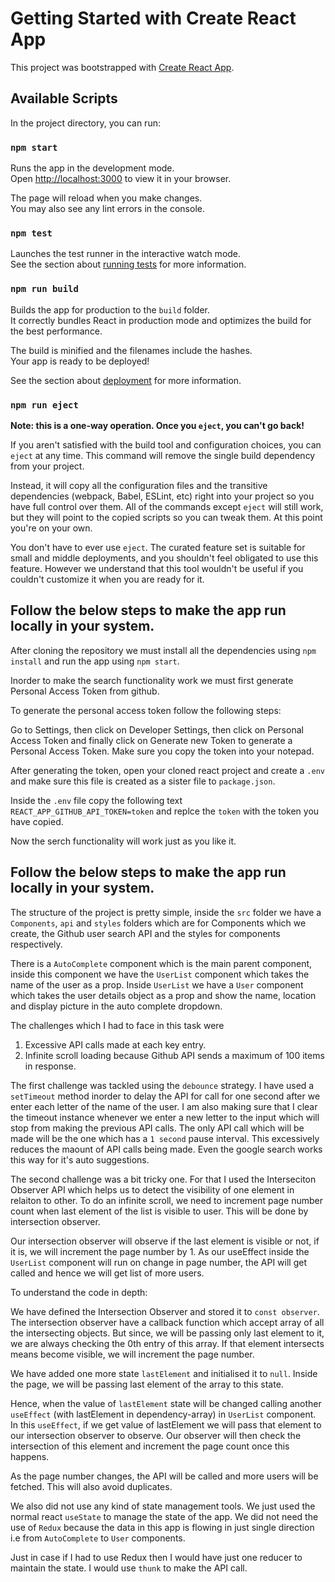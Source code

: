 # Getting Started with Create React App

This project was bootstrapped with [Create React App](https://github.com/facebook/create-react-app).

## Available Scripts

In the project directory, you can run:

### `npm start`

Runs the app in the development mode.\
Open [http://localhost:3000](http://localhost:3000) to view it in your browser.

The page will reload when you make changes.\
You may also see any lint errors in the console.

### `npm test`

Launches the test runner in the interactive watch mode.\
See the section about [running tests](https://facebook.github.io/create-react-app/docs/running-tests) for more information.

### `npm run build`

Builds the app for production to the `build` folder.\
It correctly bundles React in production mode and optimizes the build for the best performance.

The build is minified and the filenames include the hashes.\
Your app is ready to be deployed!

See the section about [deployment](https://facebook.github.io/create-react-app/docs/deployment) for more information.

### `npm run eject`

**Note: this is a one-way operation. Once you `eject`, you can't go back!**

If you aren't satisfied with the build tool and configuration choices, you can `eject` at any time. This command will remove the single build dependency from your project.

Instead, it will copy all the configuration files and the transitive dependencies (webpack, Babel, ESLint, etc) right into your project so you have full control over them. All of the commands except `eject` will still work, but they will point to the copied scripts so you can tweak them. At this point you're on your own.

You don't have to ever use `eject`. The curated feature set is suitable for small and middle deployments, and you shouldn't feel obligated to use this feature. However we understand that this tool wouldn't be useful if you couldn't customize it when you are ready for it.

## Follow the below steps to make the app run locally in your system.

After cloning the repository we must install all the dependencies using `npm install` and run the app using `npm start`.

Inorder to make the search functionality work we must first generate Personal Access Token from github.

To generate the personal access token follow the following steps: 

Go to Settings, then click on Developer Settings, then click on Personal Access Token and finally click on Generate new Token to generate a Personal Access Token. Make sure you copy the token into your notepad.

After generating the token, open your cloned react project and create a `.env` and make sure this file is created as a sister file to `package.json`.

Inside the `.env` file copy the following text `REACT_APP_GITHUB_API_TOKEN=token` and replce the `token` with the token you have copied.

Now the serch functionality will work just as you like it.

## Follow the below steps to make the app run locally in your system.

The structure of the project is pretty simple, inside the `src` folder we have a `Components`, `api` and `styles` folders which are for Components which we create, the Github user search API and the styles for components respectively.

There is a `AutoComplete` component which is the main parent component, inside this component we have the `UserList` component which takes the name of the user as a prop. Inside `UserList` we have a `User` component which takes the user details object as a prop and show the name, location and display picture in the auto complete dropdown.

The challenges which I had to face in this task were

1.  Excessive API calls made at each key entry.
2.  Infinite scroll loading because Github API sends a maximum of 100 items in response.

The first challenge was tackled using the `debounce` strategy. I have used a `setTimeout` method inorder to delay the API for call for one second after we enter each letter of the name of the user. I am also making sure that I clear the timeout instance whenever we enter a new letter to the input which will stop from making the previous API calls. The only API call which will be made will be the one which has a `1 second` pause interval. This excessively reduces the maount of API calls being made. Even the google search works this way for it's auto suggestions.

The second challenge was a bit tricky one. For that I used the Interseciton Observer API which helps us to detect the visibility of one element in relaiton to other. To do an infinite scroll, we need to increment page number count when last element of the list is visible to user. This will be done by intersection observer.

Our intersection observer will observe if the last element is visible or not, if it is, we will increment the page number by 1. As our useEffect inside the `UserList` component will run on change in page number, the API will get called and hence we will get list of more users.

To understand the code in depth:

We have defined the Intersection Observer and stored it to `const observer`. The intersection observer have a callback function which accept array of all the intersecting objects. But since, we will be passing only last element to it, we are always checking the 0th entry of this array. If that element intersects means become visible, we will increment the page number.

We have added one more state `lastElement` and initialised it to `null`. Inside the page, we will be passing last element of the array to this state.

Hence, when the value of `lastElement` state will be changed calling another `useEffect` (with lastElement in dependency-array) in `UserList` component. In this `useEffect`, if we get value of lastElement we will pass that element to our intersection observer to observe. Our observer will then check the intersection of this element and increment the page count once this happens.

As the page number changes, the API will be called and more users will be fetched. This will also avoid duplicates.

We also did not use any kind of state management tools. We just used the normal react `useState` to manage the state of the app. We did not need the use of `Redux` because the data in this app is flowing in just single direction i.e from `AutoComplete` to `User` components. 

Just in case if I had to use Redux then I would have just one reducer to maintain the state. I would use `thunk` to make the API call. 
